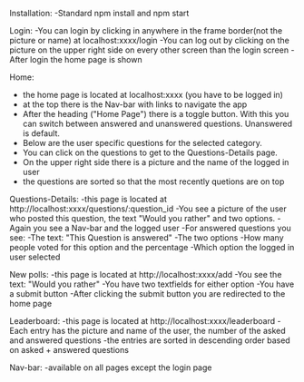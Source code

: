Installation:
-Standard npm install and npm start

Login:
-You can login by clicking in anywhere in the frame border(not the picture or name) at localhost:xxxx/login
-You can log out by clicking on the picture on the upper right side on every other screen than the login screen
-After login the home page is shown

Home: 
- the home page is located at localhost:xxxx (you have to be logged in)
- at the top there is the Nav-bar with links to navigate the app
- After the heading ("Home Page") there is a toggle button. With this you can switch between answered and unanswered 
	questions. Unanswered is default.
- Below are the user specific questions for the selected category.
- You can click on the questions to get to the Questions-Details page.
- On the upper right side there is a picture and the name of the logged in user
- the questions are sorted so that the most recently quetions are on top

Questions-Details:
-this page is located at http://localhost:xxxx/questions/:question_id
-You see a picture of the user who posted this question, the text "Would you rather" and two options.
-Again you see a Nav-bar and the logged user
-For answered questions you see:
	-The text: "This Question is answered"
	-The two options
	-How many people voted for this option and the percentage
	-Which option the logged in user selected
	
New polls:
-this page is located at http://localhost:xxxx/add
-You see the text: "Would you rather"
-You have two textfields for either option
-You have a submit button
-After clicking the submit button you are redirected to the home page

Leaderboard:
-this page is located at http://localhost:xxxx/leaderboard
-Each entry has the picture and name of the user, the number of the asked and answered questions
-the entries are sorted in descending order based on asked + answered questions

Nav-bar:
-available on all pages except the login page


